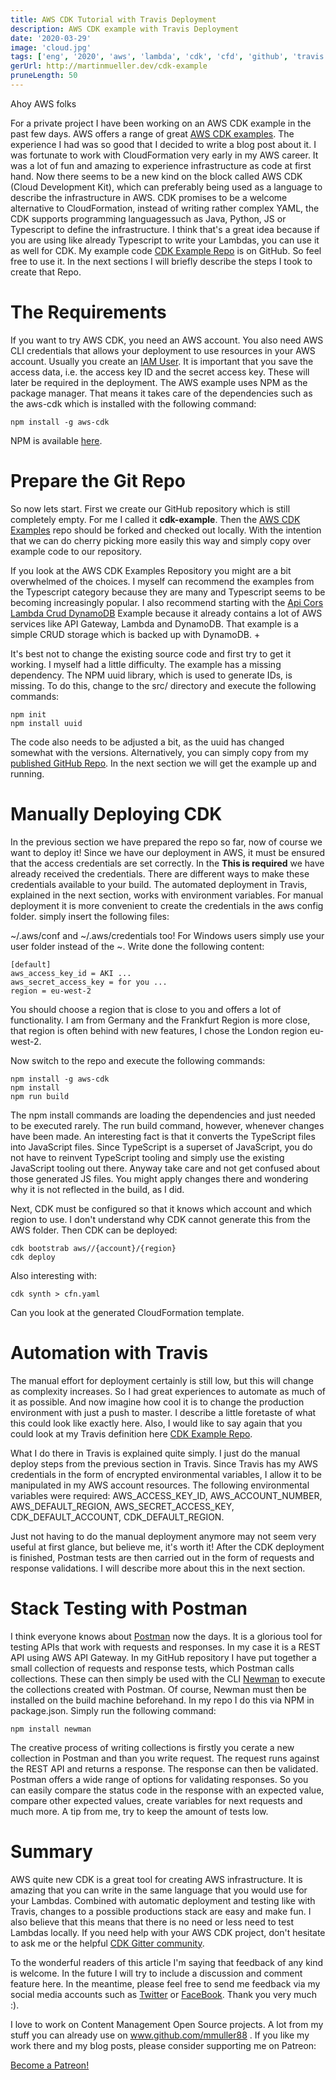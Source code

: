 ```yaml
---
title: AWS CDK Tutorial with Travis Deployment
description: AWS CDK example with Travis Deployment
date: '2020-03-29'
image: 'cloud.jpg'
tags: ['eng', '2020', 'aws', 'lambda', 'cdk', 'cfd', 'github', 'travis']
gerUrl: http://martinmueller.dev/cdk-example
pruneLength: 50
---
```


Ahoy AWS folks

For a private project I have been working on an AWS CDK example in the past few days. AWS offers a range of great [AWS CDK examples](https://github.com/aws-samples/aws-cdk-examples). The experience I had was so good that I decided to write a blog post about it. I was fortunate to work with CloudFormation very early in my AWS career. It was a lot of fun and amazing to experience infrastructure as code at first hand. Now there seems to be a new kind on the block called AWS CDK (Cloud Development Kit), which can preferably being used as a language to describe the infrastructure in AWS. CDK promises to be a welcome alternative to CloudFormation, instead of writing rather complex YAML, the CDK supports programming languages ​​such as Java, Python, JS or Typescript to define the infrastructure. I think that's a great idea because if you are using like already Typescript to write your Lambdas, you can use it as well for CDK.
My example code [CDK Example Repo](https://github.com/mmuller88/cdk-example) is on GitHub. So feel free to use it. In the next sections I will briefly describe the steps I took to create that Repo.

# The Requirements
If you want to try AWS CDK, you need an AWS account. You also need AWS CLI credentials that allows your deployment to use resources in your AWS account. Usually you create an [IAM User](https://docs.aws.amazon.com/de_de/IAM/latest/UserGuide/id_users_create.html#id_users_create_cliwpsapi). It is important that you save the access data, i.e. the access key ID and the secret access key. These will later be required in the deployment.
The AWS example uses NPM as the package manager. That means it takes care of the dependencies such as the aws-cdk which is installed with the following command:

```
npm install -g aws-cdk
```

NPM is available [here](https://nodejs.org/en/download/).

# Prepare the Git Repo
So now lets start. First we create our GitHub repository which is still completely empty. For me I called it **cdk-example**. Then the [AWS CDK Examples](https://github.com/aws-samples/aws-cdk-examples) repo should be forked and checked out locally. With the intention that we can do cherry picking more easily this way and simply copy over example code to our repository.

If you look at the AWS CDK Examples Repository you might are a bit overwhelmed of the choices. I myself can recommend the examples from the Typescript category because they are many and Typescript seems to be becoming increasingly popular. I also recommend starting with the [Api Cors Lambda Crud DynamoDB](https://github.com/aws-samples/aws-cdk-examples/tree/master/typescript/api-cors-lambda-crud-dynamodb) Example because it already contains a lot of AWS services like API Gateway, Lambda and DynamoDB. That example is a simple CRUD storage which is backed up with DynamoDB. +

It's best not to change the existing source code and first try to get it working. I myself had a little difficulty. The example has a missing dependency. The NPM uuid library, which is used to generate IDs, is missing. To do this, change to the src/ directory and execute the following commands:

```
npm init
npm install uuid
```

The code also needs to be adjusted a bit, as the uuid has changed somewhat with the versions. Alternatively, you can simply copy from my [published GitHub Repo](https://github.com/mmuller88/cdk-example). In the next section we will get the example up and running.

# Manually Deploying CDK
In the previous section we have prepared the repo so far, now of course we want to deploy it! Since we have our deployment in AWS, it must be ensured that the access credentials are set correctly. In the **This is required** we have already received the credentials. There are different ways to make these credentials available to your build. The automated deployment in Travis, explained in the next section, works with environment variables. For manual deployment it is more convenient to create the credentials in the aws config folder. simply insert the following files:

~/.aws/conf and ~/.aws/credentials too! For Windows users simply use your user folder instead of the ~. Write done the following content:

```
[default]
aws_access_key_id = AKI ...
aws_secret_access_key = for you ...
region = eu-west-2
```

You should choose a region that is close to you and offers a lot of functionality. I am from Germany and the Frankfurt Region is more close, that region is often behind with new features, I chose the London region eu-west-2.

Now switch to the repo and execute the following commands:

```
npm install -g aws-cdk
npm install
npm run build
```

The npm install commands are loading the dependencies and just needed to be executed rarely. The run build command, however, whenever changes have been made. An interesting fact is that it converts the TypeScript files into JavaScript files. Since TypeScript is a superset of JavaScript, you do not have to reinvent TypeScript tooling and simply use the existing JavaScript tooling out there. Anyway take care and not get confused about those generated JS files. You might apply changes there and wondering why it is not reflected in the build, as I did.

Next, CDK must be configured so that it knows which account and which region to use. I don't understand why CDK cannot generate this from the AWS folder. Then CDK can be deployed:

```
cdk bootstrab aws//{account}/{region}
cdk deploy
```

Also interesting with:

```
cdk synth > cfn.yaml
```

Can you look at the generated CloudFormation template.

# Automation with Travis
The manual effort for deployment certainly is still low, but this will change as complexity increases. So I had great experiences to automate as much of it as possible. And now imagine how cool it is to change the production environment with just a push to master. I describe a little foretaste of what this could look like exactly here. Also, I would like to say again that you could look at my Travis definition here [CDK Example Repo](https://github.com/mmuller88/cdk-example/blob/master/.travis.yml).

What I do there in Travis is explained quite simply. I just do the manual deploy steps from the previous section in Travis. Since Travis has my AWS credentials in the form of encrypted environmental variables, I allow it to be manipulated in my AWS account resources. The following environmental variables were required: AWS_ACCESS_KEY_ID, AWS_ACCOUNT_NUMBER, AWS_DEFAULT_REGION, AWS_SECRET_ACCESS_KEY, CDK_DEFAULT_ACCOUNT, CDK_DEFAULT_REGION.

Just not having to do the manual deployment anymore may not seem very useful at first glance, but believe me, it's worth it! After the CDK deployment is finished, Postman tests are then carried out in the form of requests and response validations. I will describe more about this in the next section.

# Stack Testing with Postman
I think everyone knows about [Postman](https://www.postman.com/automated-testing) now the days. It is a glorious tool for testing APIs that work with requests and responses. In my case it is a REST API using AWS API Gateway. In my GitHub repository I have put together a small collection of requests and response tests, which Postman calls collections. These can then simply be used with the CLI [Newman](https://github.com/postmanlabs/newman) to execute the collections created with Postman. Of course, Newman must then be installed on the build machine beforehand. In my repo I do this via NPM in package.json. Simply run the following command:

```
npm install newman
```

The creative process of writing collections is firstly you cerate a new collection in Postman and than you write request. The request runs against the REST API and returns a response. The response can then be validated. Postman offers a wide range of options for validating responses. So you can easily compare the status code in the response with an expected value, compare other expected values, create variables for next requests and much more. A tip from me, try to keep the amount of tests low.

# Summary
AWS quite new CDK is a great tool for creating AWS infrastructure. It is amazing that you can write in the same language that you would use for your Lambdas. Combined with automatic deployment and testing like with Travis, changes to a possible productions stack are easy and make fun. I also believe that this means that there is no need or less need to test Lambdas locally. If you need help with your AWS CDK project, don't hesitate to ask me or the helpful [CDK Gitter community](https://gitter.im/awslabs/aws-cdk).

To the wonderful readers of this article I'm saying that feedback of any kind is welcome. In the future I will try to include a discussion and comment feature here. In the meantime, please feel free to send me feedback via my social media accounts such as [Twitter](https://twitter.com/MartinMueller_) or [FaceBook](https://www.facebook.com/martin.muller.10485). Thank you very much :).

I love to work on Content Management Open Source projects. A lot from my stuff you can already use on www.github.com/mmuller88 . If you like my work there and my blog posts, please consider supporting me on Patreon:

<a href="https://www.patreon.com/bePatron?u=29010217" data-patreon-widget-type="become-patron-button">Become a Patreon!</a><script async src="https://c6.patreon.com/becomePatronButton.bundle.js"></script>
